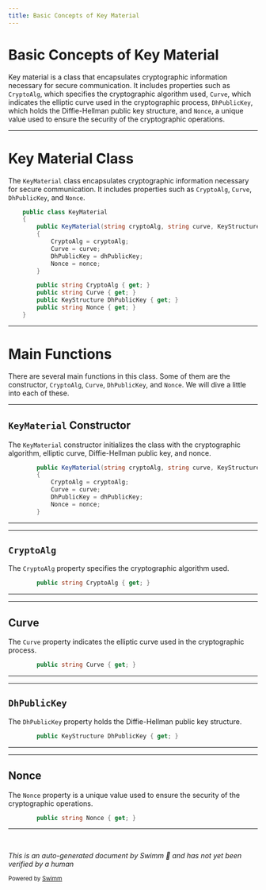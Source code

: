 ```yaml
---
title: Basic Concepts of Key Material
---
```

# Basic Concepts of Key Material

Key material is a class that encapsulates cryptographic information necessary for secure communication. It includes properties such as <SwmToken path="src/In.ProjectEKA.HipLibrary/Patient/Model/KeyMaterial.cs" pos="7:1:1" line-data="            CryptoAlg = cryptoAlg;">`CryptoAlg`</SwmToken>, which specifies the cryptographic algorithm used, <SwmToken path="src/In.ProjectEKA.HipLibrary/Patient/Model/KeyMaterial.cs" pos="8:1:1" line-data="            Curve = curve;">`Curve`</SwmToken>, which indicates the elliptic curve used in the cryptographic process, <SwmToken path="src/In.ProjectEKA.HipLibrary/Patient/Model/KeyMaterial.cs" pos="9:1:1" line-data="            DhPublicKey = dhPublicKey;">`DhPublicKey`</SwmToken>, which holds the Diffie-Hellman public key structure, and <SwmToken path="src/In.ProjectEKA.HipLibrary/Patient/Model/KeyMaterial.cs" pos="10:1:1" line-data="            Nonce = nonce;">`Nonce`</SwmToken>, a unique value used to ensure the security of the cryptographic operations.

<SwmSnippet path="/src/In.ProjectEKA.HipLibrary/Patient/Model/KeyMaterial.cs" line="3">

---

# Key Material Class

The <SwmToken path="src/In.ProjectEKA.HipLibrary/Patient/Model/KeyMaterial.cs" pos="3:5:5" line-data="    public class KeyMaterial">`KeyMaterial`</SwmToken> class encapsulates cryptographic information necessary for secure communication. It includes properties such as <SwmToken path="src/In.ProjectEKA.HipLibrary/Patient/Model/KeyMaterial.cs" pos="7:1:1" line-data="            CryptoAlg = cryptoAlg;">`CryptoAlg`</SwmToken>, <SwmToken path="src/In.ProjectEKA.HipLibrary/Patient/Model/KeyMaterial.cs" pos="8:1:1" line-data="            Curve = curve;">`Curve`</SwmToken>, <SwmToken path="src/In.ProjectEKA.HipLibrary/Patient/Model/KeyMaterial.cs" pos="9:1:1" line-data="            DhPublicKey = dhPublicKey;">`DhPublicKey`</SwmToken>, and <SwmToken path="src/In.ProjectEKA.HipLibrary/Patient/Model/KeyMaterial.cs" pos="10:1:1" line-data="            Nonce = nonce;">`Nonce`</SwmToken>.

```c#
    public class KeyMaterial
    {
        public KeyMaterial(string cryptoAlg, string curve, KeyStructure dhPublicKey, string nonce)
        {
            CryptoAlg = cryptoAlg;
            Curve = curve;
            DhPublicKey = dhPublicKey;
            Nonce = nonce;
        }

        public string CryptoAlg { get; }
        public string Curve { get; }
        public KeyStructure DhPublicKey { get; }
        public string Nonce { get; }
    }
```

---

</SwmSnippet>

# Main Functions

There are several main functions in this class. Some of them are the constructor, <SwmToken path="src/In.ProjectEKA.HipLibrary/Patient/Model/KeyMaterial.cs" pos="7:1:1" line-data="            CryptoAlg = cryptoAlg;">`CryptoAlg`</SwmToken>, <SwmToken path="src/In.ProjectEKA.HipLibrary/Patient/Model/KeyMaterial.cs" pos="8:1:1" line-data="            Curve = curve;">`Curve`</SwmToken>, <SwmToken path="src/In.ProjectEKA.HipLibrary/Patient/Model/KeyMaterial.cs" pos="9:1:1" line-data="            DhPublicKey = dhPublicKey;">`DhPublicKey`</SwmToken>, and <SwmToken path="src/In.ProjectEKA.HipLibrary/Patient/Model/KeyMaterial.cs" pos="10:1:1" line-data="            Nonce = nonce;">`Nonce`</SwmToken>. We will dive a little into each of these.

<SwmSnippet path="/src/In.ProjectEKA.HipLibrary/Patient/Model/KeyMaterial.cs" line="5">

---

## <SwmToken path="src/In.ProjectEKA.HipLibrary/Patient/Model/KeyMaterial.cs" pos="5:3:3" line-data="        public KeyMaterial(string cryptoAlg, string curve, KeyStructure dhPublicKey, string nonce)">`KeyMaterial`</SwmToken> Constructor

The <SwmToken path="src/In.ProjectEKA.HipLibrary/Patient/Model/KeyMaterial.cs" pos="5:3:3" line-data="        public KeyMaterial(string cryptoAlg, string curve, KeyStructure dhPublicKey, string nonce)">`KeyMaterial`</SwmToken> constructor initializes the class with the cryptographic algorithm, elliptic curve, Diffie-Hellman public key, and nonce.

```c#
        public KeyMaterial(string cryptoAlg, string curve, KeyStructure dhPublicKey, string nonce)
        {
            CryptoAlg = cryptoAlg;
            Curve = curve;
            DhPublicKey = dhPublicKey;
            Nonce = nonce;
        }
```

---

</SwmSnippet>

<SwmSnippet path="/src/In.ProjectEKA.HipLibrary/Patient/Model/KeyMaterial.cs" line="13">

---

## <SwmToken path="src/In.ProjectEKA.HipLibrary/Patient/Model/KeyMaterial.cs" pos="13:5:5" line-data="        public string CryptoAlg { get; }">`CryptoAlg`</SwmToken>

The <SwmToken path="src/In.ProjectEKA.HipLibrary/Patient/Model/KeyMaterial.cs" pos="13:5:5" line-data="        public string CryptoAlg { get; }">`CryptoAlg`</SwmToken> property specifies the cryptographic algorithm used.

```c#
        public string CryptoAlg { get; }
```

---

</SwmSnippet>

<SwmSnippet path="/src/In.ProjectEKA.HipLibrary/Patient/Model/KeyMaterial.cs" line="14">

---

## Curve

The <SwmToken path="src/In.ProjectEKA.HipLibrary/Patient/Model/KeyMaterial.cs" pos="14:5:5" line-data="        public string Curve { get; }">`Curve`</SwmToken> property indicates the elliptic curve used in the cryptographic process.

```c#
        public string Curve { get; }
```

---

</SwmSnippet>

<SwmSnippet path="/src/In.ProjectEKA.HipLibrary/Patient/Model/KeyMaterial.cs" line="15">

---

## <SwmToken path="src/In.ProjectEKA.HipLibrary/Patient/Model/KeyMaterial.cs" pos="15:5:5" line-data="        public KeyStructure DhPublicKey { get; }">`DhPublicKey`</SwmToken>

The <SwmToken path="src/In.ProjectEKA.HipLibrary/Patient/Model/KeyMaterial.cs" pos="15:5:5" line-data="        public KeyStructure DhPublicKey { get; }">`DhPublicKey`</SwmToken> property holds the Diffie-Hellman public key structure.

```c#
        public KeyStructure DhPublicKey { get; }
```

---

</SwmSnippet>

<SwmSnippet path="/src/In.ProjectEKA.HipLibrary/Patient/Model/KeyMaterial.cs" line="16">

---

## Nonce

The <SwmToken path="src/In.ProjectEKA.HipLibrary/Patient/Model/KeyMaterial.cs" pos="16:5:5" line-data="        public string Nonce { get; }">`Nonce`</SwmToken> property is a unique value used to ensure the security of the cryptographic operations.

```c#
        public string Nonce { get; }
```

---

</SwmSnippet>

&nbsp;

*This is an auto-generated document by Swimm 🌊 and has not yet been verified by a human*

<SwmMeta version="3.0.0" repo-id="Z2l0aHViJTNBJTNBaGlwLXNlcnZpY2UlM0ElM0FTd2ltbS1EZW1v" repo-name="hip-service"><sup>Powered by [Swimm](/)</sup></SwmMeta>
